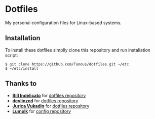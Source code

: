 Dotfiles
========

My personal configuration files for Linux-based systems.

Installation
------------

To install these dotfiles simplly clone this repository and run installation script:

```
$ git clone https://github.com/Tunous/dotfiles.git ~/etc
$ ~/etc/install
```

Thanks to
---------

* [**Bill Indelicato**](http://windelicato.com/) for [dotfiles repository](https://github.com/windelicato/dotfiles)
* [**devlinzed**](https://devlinzed.com/) for [dotfiles repository](https://github.com/devlinzed/dotfiles)
* [**Jurica Vukadin**](https://github.com/u-ra) for [dotfiles repository](https://github.com/u-ra/dotfiles)
* [**Lumolk**](https://github.com/lumolk) for [config repository](https://github.com/lumolk/config)
